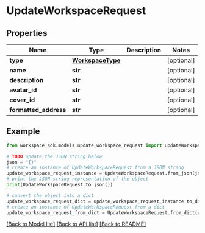 # UpdateWorkspaceRequest


## Properties

Name | Type | Description | Notes
------------ | ------------- | ------------- | -------------
**type** | [**WorkspaceType**](WorkspaceType.md) |  | [optional] 
**name** | **str** |  | [optional] 
**description** | **str** |  | [optional] 
**avatar_id** | **str** |  | [optional] 
**cover_id** | **str** |  | [optional] 
**formatted_address** | **str** |  | [optional] 

## Example

```python
from workspace_sdk.models.update_workspace_request import UpdateWorkspaceRequest

# TODO update the JSON string below
json = "{}"
# create an instance of UpdateWorkspaceRequest from a JSON string
update_workspace_request_instance = UpdateWorkspaceRequest.from_json(json)
# print the JSON string representation of the object
print(UpdateWorkspaceRequest.to_json())

# convert the object into a dict
update_workspace_request_dict = update_workspace_request_instance.to_dict()
# create an instance of UpdateWorkspaceRequest from a dict
update_workspace_request_from_dict = UpdateWorkspaceRequest.from_dict(update_workspace_request_dict)
```
[[Back to Model list]](../README.md#documentation-for-models) [[Back to API list]](../README.md#documentation-for-api-endpoints) [[Back to README]](../README.md)


